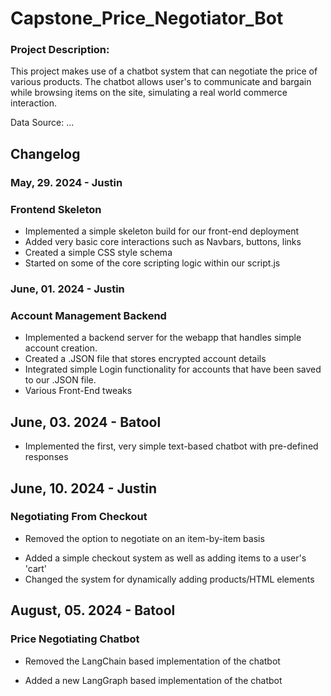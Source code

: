 # Capstone_Price_Negotiator_Bot

### Project Description: 
This project makes use of a chatbot system that can negotiate the price of various products. The chatbot
allows user's to communicate and bargain while browsing items on the site, simulating a real world commerce interaction.

Data Source: ... 
 
## Changelog
### May, 29. 2024 - Justin
### Frontend Skeleton
+ Implemented a simple skeleton build for our front-end deployment
+ Added very basic core interactions such as Navbars, buttons, links
+ Created a simple CSS style schema
+ Started on some of the core scripting logic within our script.js

### June, 01. 2024 - Justin
### Account Management Backend
+ Implemented a backend server for the webapp that handles simple account creation.
+ Created a .JSON file that stores encrypted account details
+ Integrated simple Login functionality for accounts that have been saved to our .JSON file.
+ Various Front-End tweaks

## June, 03. 2024 - Batool
+ Implemented the first, very simple text-based chatbot with pre-defined responses 

## June, 10. 2024 - Justin
### Negotiating From Checkout
- Removed the option to negotiate on an item-by-item basis 
+ Added a simple checkout system as well as adding items to a user's 'cart'
+ Changed the system for dynamically adding products/HTML elements

## August, 05. 2024 - Batool
### Price Negotiating Chatbot
- Removed the LangChain based implementation of the chatbot 
+ Added a new LangGraph based implementation of the chatbot